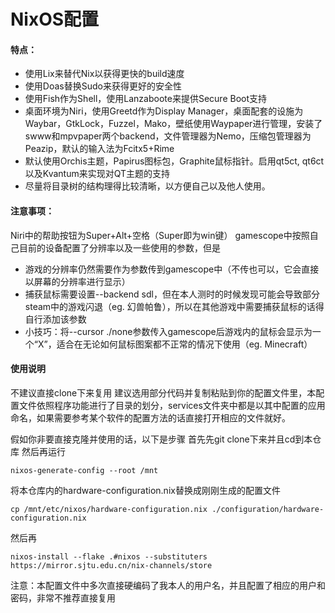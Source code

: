 # NixOS配置

#### 特点：
- 使用Lix来替代Nix以获得更快的build速度
- 使用Doas替换Sudo来获得更好的安全性
- 使用Fish作为Shell，使用Lanzaboote来提供Secure Boot支持
- 桌面环境为Niri，使用Greetd作为Display Manager，桌面配套的设施为Waybar，GtkLock，Fuzzel，Mako，壁纸使用Waypaper进行管理，安装了swww和mpvpaper两个backend，文件管理器为Nemo，压缩包管理器为Peazip，默认的输入法为Fcitx5+Rime
- 默认使用Orchis主题，Papirus图标包，Graphite鼠标指针。启用qt5ct, qt6ct以及Kvantum来实现对QT主题的支持
- 尽量将目录树的结构理得比较清晰，以方便自己以及他人使用。

#### 注意事项：
Niri中的帮助按钮为Super+Alt+空格（Super即为win键）
gamescope中按照自己目前的设备配置了分辨率以及一些使用的参数，但是
- 游戏的分辨率仍然需要作为参数传到gamescope中（不传也可以，它会直接以屏幕的分辨率进行显示）
- 捕获鼠标需要设置--backend sdl，但在本人测时的时候发现可能会导致部分steam中的游戏闪退（eg. 幻兽帕鲁），所以在其他游戏中需要捕获鼠标的话得自行添加该参数
- 小技巧：将--cursor ./none参数传入gamescope后游戏内的鼠标会显示为一个“X”，适合在无论如何鼠标图案都不正常的情况下使用（eg. Minecraft）

#### 使用说明
不建议直接clone下来复用
建议选用部分代码并复制粘贴到你的配置文件里，本配置文件依照程序功能进行了目录的划分，services文件夹中都是以其中配置的应用命名，如果需要参考某个软件的配置方法的话直接打开相应的文件就好。

假如你非要直接克隆并使用的话，以下是步骤
首先先git clone下来并且cd到本仓库
然后再运行

```
nixos-generate-config --root /mnt
```
将本仓库内的hardware-configuration.nix替换成刚刚生成的配置文件

```
cp /mnt/etc/nixos/hardware-configuration.nix ./configuration/hardware-configuration.nix
```

然后再

```
nixos-install --flake .#nixos --substituters https://mirror.sjtu.edu.cn/nix-channels/store
```

注意：本配置文件中多次直接硬编码了我本人的用户名，并且配置了相应的用户和密码，非常不推荐直接复用